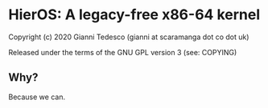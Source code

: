 # HierOS: A legacy-free x86-64 kernel

Copyright (c) 2020 Gianni Tedesco (gianni at scaramanga dot co dot uk)

Released under the terms of the GNU GPL version 3 (see: COPYING)

## Why?
Because we can.
